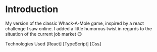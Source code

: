 # Introduction

My version of the classic Whack-A-Mole game, inspired by a react challenge I saw online. I added a little humorous twist in regards to the situation of the current job market :wink:

Technologies Used 
[React] 
[TypeScript] 
[Css]


